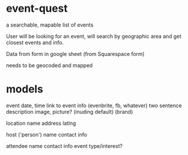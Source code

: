 # event-quest
a searchable, mapable list of events 

User will be looking for an event, will search by geographic area and get closest events and info. 

Data from form in google sheet (from Squarespace form)

needs to be geocoded and mapped

# models

event
  date, time
  link to event info (evenbrite, fb, whatever)
  two sentence description 
  image, picture? (inuding default) (brand)
  
location
  name
  address
  latlng  
  
host ('person')
  name
  contact info
  
attendee
  name
  contact info
  event type/interest?
  


  
